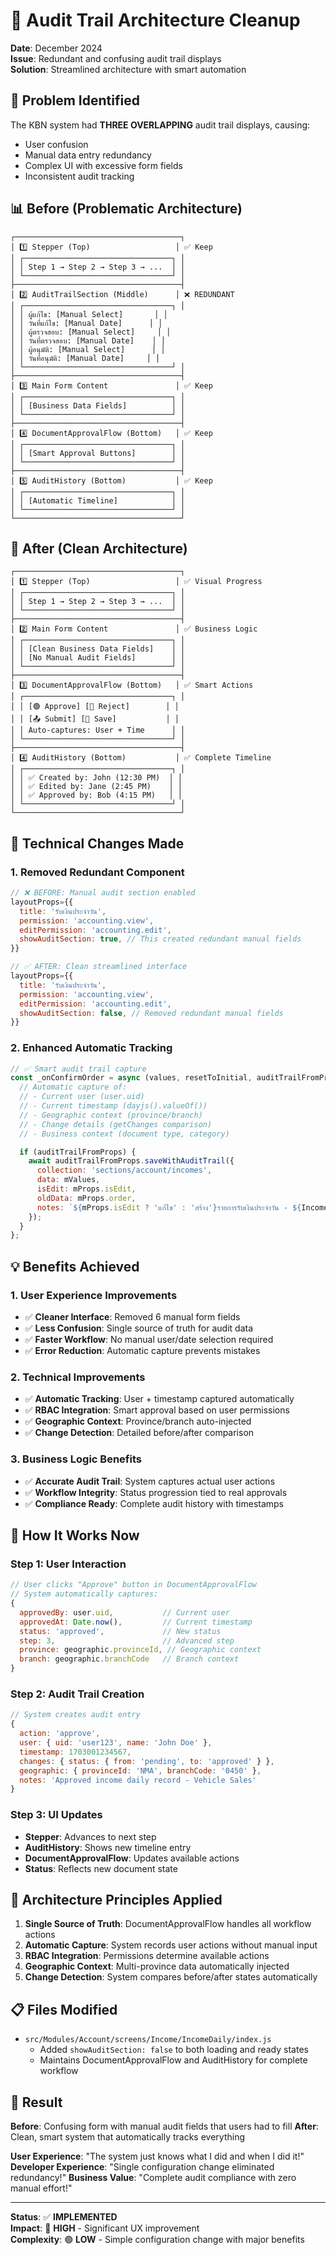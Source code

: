 # 🔧 Audit Trail Architecture Cleanup

**Date**: December 2024  
**Issue**: Redundant and confusing audit trail displays  
**Solution**: Streamlined architecture with smart automation

## 🎯 Problem Identified

The KBN system had **THREE OVERLAPPING** audit trail displays, causing:

- User confusion
- Manual data entry redundancy
- Complex UI with excessive form fields
- Inconsistent audit tracking

## 📊 Before (Problematic Architecture)

```
┌─────────────────────────────────────┐
│ 1️⃣ Stepper (Top)                   │ ✅ Keep
│ ┌─────────────────────────────────┐ │
│ │ Step 1 → Step 2 → Step 3 → ...  │ │
│ └─────────────────────────────────┘ │
├─────────────────────────────────────┤
│ 2️⃣ AuditTrailSection (Middle)      │ ❌ REDUNDANT
│ ┌─────────────────────────────────┐ │
│ │ ผู้แก้ไข: [Manual Select]       │ │
│ │ วันที่แก้ไข: [Manual Date]      │ │
│ │ ผู้ตรวจสอบ: [Manual Select]     │ │
│ │ วันที่ตรวจสอบ: [Manual Date]    │ │
│ │ ผู้อนุมัติ: [Manual Select]      │ │
│ │ วันที่อนุมัติ: [Manual Date]     │ │
│ └─────────────────────────────────┘ │
├─────────────────────────────────────┤
│ 3️⃣ Main Form Content               │ ✅ Keep
│ ┌─────────────────────────────────┐ │
│ │ [Business Data Fields]          │ │
│ └─────────────────────────────────┘ │
├─────────────────────────────────────┤
│ 4️⃣ DocumentApprovalFlow (Bottom)   │ ✅ Keep
│ ┌─────────────────────────────────┐ │
│ │ [Smart Approval Buttons]        │ │
│ └─────────────────────────────────┘ │
├─────────────────────────────────────┤
│ 5️⃣ AuditHistory (Bottom)           │ ✅ Keep
│ ┌─────────────────────────────────┐ │
│ │ [Automatic Timeline]            │ │
│ └─────────────────────────────────┘ │
└─────────────────────────────────────┘
```

## 🚀 After (Clean Architecture)

```
┌─────────────────────────────────────┐
│ 1️⃣ Stepper (Top)                   │ ✅ Visual Progress
│ ┌─────────────────────────────────┐ │
│ │ Step 1 → Step 2 → Step 3 → ...  │ │
│ └─────────────────────────────────┘ │
├─────────────────────────────────────┤
│ 2️⃣ Main Form Content               │ ✅ Business Logic
│ ┌─────────────────────────────────┐ │
│ │ [Clean Business Data Fields]    │ │
│ │ [No Manual Audit Fields]        │ │
│ └─────────────────────────────────┘ │
├─────────────────────────────────────┤
│ 3️⃣ DocumentApprovalFlow (Bottom)   │ ✅ Smart Actions
│ ┌─────────────────────────────────┐ │
│ │ [🟢 Approve] [🔴 Reject]        │ │
│ │ [📤 Submit] [💾 Save]           │ │
│ │ Auto-captures: User + Time      │ │
│ └─────────────────────────────────┘ │
├─────────────────────────────────────┤
│ 4️⃣ AuditHistory (Bottom)           │ ✅ Complete Timeline
│ ┌─────────────────────────────────┐ │
│ │ ✅ Created by: John (12:30 PM)  │ │
│ │ ✅ Edited by: Jane (2:45 PM)    │ │
│ │ ✅ Approved by: Bob (4:15 PM)   │ │
│ └─────────────────────────────────┘ │
└─────────────────────────────────────┘
```

## 🔧 Technical Changes Made

### 1. Removed Redundant Component

```javascript
// ❌ BEFORE: Manual audit section enabled
layoutProps={{
  title: 'รับเงินประจำวัน',
  permission: 'accounting.view',
  editPermission: 'accounting.edit',
  showAuditSection: true, // This created redundant manual fields
}}

// ✅ AFTER: Clean streamlined interface
layoutProps={{
  title: 'รับเงินประจำวัน',
  permission: 'accounting.view',
  editPermission: 'accounting.edit',
  showAuditSection: false, // Removed redundant manual fields
}}
```

### 2. Enhanced Automatic Tracking

```javascript
// ✅ Smart audit trail capture
const _onConfirmOrder = async (values, resetToInitial, auditTrailFromProps) => {
  // Automatic capture of:
  // - Current user (user.uid)
  // - Current timestamp (dayjs().valueOf())
  // - Geographic context (province/branch)
  // - Change details (getChanges comparison)
  // - Business context (document type, category)

  if (auditTrailFromProps) {
    await auditTrailFromProps.saveWithAuditTrail({
      collection: 'sections/account/incomes',
      data: mValues,
      isEdit: mProps.isEdit,
      oldData: mProps.order,
      notes: `${mProps.isEdit ? 'แก้ไข' : 'สร้าง'}รายการรับเงินประจำวัน - ${IncomeDailyCategories[category]}`,
    });
  }
};
```

## 💡 Benefits Achieved

### 1. **User Experience Improvements**

- ✅ **Cleaner Interface**: Removed 6 manual form fields
- ✅ **Less Confusion**: Single source of truth for audit data
- ✅ **Faster Workflow**: No manual user/date selection required
- ✅ **Error Reduction**: Automatic capture prevents mistakes

### 2. **Technical Improvements**

- ✅ **Automatic Tracking**: User + timestamp captured automatically
- ✅ **RBAC Integration**: Smart approval based on user permissions
- ✅ **Geographic Context**: Province/branch auto-injected
- ✅ **Change Detection**: Detailed before/after comparison

### 3. **Business Logic Benefits**

- ✅ **Accurate Audit Trail**: System captures actual user actions
- ✅ **Workflow Integrity**: Status progression tied to real approvals
- ✅ **Compliance Ready**: Complete audit history with timestamps

## 🔄 How It Works Now

### **Step 1: User Interaction**

```javascript
// User clicks "Approve" button in DocumentApprovalFlow
// System automatically captures:
{
  approvedBy: user.uid,           // Current user
  approvedAt: Date.now(),         // Current timestamp
  status: 'approved',             // New status
  step: 3,                        // Advanced step
  province: geographic.provinceId, // Geographic context
  branch: geographic.branchCode   // Branch context
}
```

### **Step 2: Audit Trail Creation**

```javascript
// System creates audit entry
{
  action: 'approve',
  user: { uid: 'user123', name: 'John Doe' },
  timestamp: 1703001234567,
  changes: { status: { from: 'pending', to: 'approved' } },
  geographic: { provinceId: 'NMA', branchCode: '0450' },
  notes: 'Approved income daily record - Vehicle Sales'
}
```

### **Step 3: UI Updates**

- **Stepper**: Advances to next step
- **AuditHistory**: Shows new timeline entry
- **DocumentApprovalFlow**: Updates available actions
- **Status**: Reflects new document state

## 🎯 Architecture Principles Applied

1. **Single Source of Truth**: DocumentApprovalFlow handles all workflow actions
2. **Automatic Capture**: System records user actions without manual input
3. **RBAC Integration**: Permissions determine available actions
4. **Geographic Context**: Multi-province data automatically injected
5. **Change Detection**: System compares before/after states automatically

## 📋 Files Modified

- `src/Modules/Account/screens/Income/IncomeDaily/index.js`
  - Added `showAuditSection: false` to both loading and ready states
  - Maintains DocumentApprovalFlow and AuditHistory for complete workflow

## 🔮 Result

**Before**: Confusing form with manual audit fields that users had to fill
**After**: Clean, smart system that automatically tracks everything

**User Experience**: "The system just knows what I did and when I did it!"
**Developer Experience**: "Single configuration change eliminated redundancy!"
**Business Value**: "Complete audit compliance with zero manual effort!"

---

**Status**: ✅ **IMPLEMENTED**  
**Impact**: 🎯 **HIGH** - Significant UX improvement  
**Complexity**: 🟢 **LOW** - Simple configuration change with major benefits
